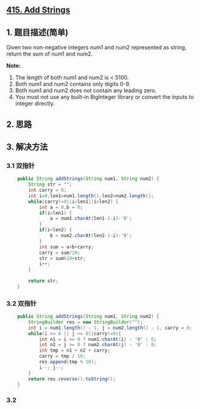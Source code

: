 ## [415. Add Strings](https://leetcode-cn.com/problems/add-strings/)

## 1. 题目描述(简单)

Given two non-negative integers num1 and num2 represented as string, return the sum of num1 and num2.

**Note:**

1. The length of both num1 and num2 is < 5100.
2. Both num1 and num2 contains only digits 0-9.
3. Both num1 and num2 does not contain any leading zero.
4. You must not use any built-in BigInteger library or convert the inputs to integer directly.



## 2. 思路

## 3. 解决方法

### 3.1 双指针


```java
    public String addStrings(String num1, String num2) {
    	String str = "";
    	int carry = 0;
    	int i=0,len1=num1.length(),len2=num2.length();
    	while(carry!=0||i<len1||i<len2) {
    		int a = 0,b = 0;
    		if(i<len1) {
    			a = num1.charAt(len1-1-i)-'0';
    		}
    		if(i<len2) {
    			b = num2.charAt(len2-1-i)-'0';
    		}
    		int sum = a+b+carry;
    		carry = sum/10;
    		str = sum%10+str;
    		i++;
    	}
    	
        return str;
    }
```

### 3.2 双指针

```java
    public String addStrings(String num1, String num2) {
        StringBuilder res = new StringBuilder("");
        int i = num1.length() - 1, j = num2.length() - 1, carry = 0;
        while(i >= 0 || j >= 0||carry!=0){
            int n1 = i >= 0 ? num1.charAt(i) - '0' : 0;
            int n2 = j >= 0 ? num2.charAt(j) - '0' : 0;
            int tmp = n1 + n2 + carry;
            carry = tmp / 10;
            res.append(tmp % 10);
            i--; j--;
        }
        return res.reverse().toString();
    }
```




### 3.2

